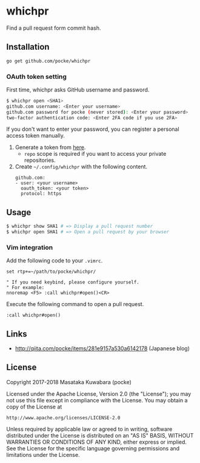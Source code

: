 # whichpr

Find a pull request form commit hash.

## Installation

```bash
go get github.com/pocke/whichpr
```

### OAuth token setting

First time, whichpr asks GitHub username and password.

```bash
$ whichpr open <SHA1>
github.com username: <Enter your username>
github.com password for pocke (never stored): <Enter your password>
two-factor authentication code: <Enter 2FA code if you use 2FA>
```

If you don't want to enter your password, you can register a personal access token manually.

1. Generate a token from [here](https://github.com/settings/tokens/new).
    - `repo` scope is required if you want to access your private repositories.
1. Create `~/.config/whichpr` with the following content.
    ```
    github.com:
    - user: <your username>
      oauth_token: <your token>
      protocol: https
    ```

## Usage

```bash
$ whichpr show SHA1 # => Display a pull request number
$ whichpr open SHA1 # => Open a pull request by your browser
```

### Vim integration

Add the following code to your `.vimrc`.

```vim
set rtp+=~/path/to/pocke/whichpr/

" If you need keybind, please configure yourself.
" For example:
nnoremap <F5> :call whichpr#open()<CR>
```

Execute the following command to open a pull request.

```vim
:call whichpr#open()
```

## Links

- http://qiita.com/pocke/items/281e9157a530a6142178 (Japanese blog)



## License

Copyright 2017-2018 Masataka Kuwabara (pocke)

Licensed under the Apache License, Version 2.0 (the "License");
you may not use this file except in compliance with the License.
You may obtain a copy of the License at

    http://www.apache.org/licenses/LICENSE-2.0

Unless required by applicable law or agreed to in writing, software
distributed under the License is distributed on an "AS IS" BASIS,
WITHOUT WARRANTIES OR CONDITIONS OF ANY KIND, either express or implied.
See the License for the specific language governing permissions and
limitations under the License.
